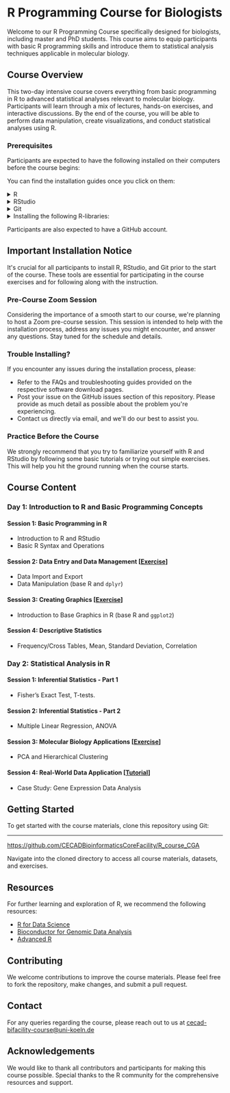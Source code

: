 # R Programming Course for Biologists

Welcome to our R Programming Course specifically designed for biologists, including master and PhD students. This course aims to equip participants with basic R programming skills and introduce them to statistical analysis techniques applicable in molecular biology.

## Course Overview

This two-day intensive course covers everything from basic programming in R to advanced statistical analyses relevant to molecular biology. Participants will learn through a mix of lectures, hands-on exercises, and interactive discussions. By the end of the course, you will be able to perform data manipulation, create visualizations, and conduct statistical analyses using R.

### Prerequisites

Participants are expected to have the following installed on their computers before the course begins:

You can find the installation guides once you click on them:

<details>
  <summary>R</summary>
R [R Installation Guide](https://cran.r-project.org/)
</details>
 <details>
  <summary>RStudio</summary>
RStudio [RStudio Installation Guide](https://www.rstudio.com/products/rstudio/download/)
</details>
 <details>
  <summary>Git</summary>
Git [Git Installation Guide](https://git-scm.com/book/en/v2/Getting-Started-Installing-Git)
</details>
<details>
  <summary>Installing the following R-libraries: </summary>

- [ggplot2](https://cran.r-project.org/web/packages/ggplot2/index.html)
- [dplyr](https://cran.r-project.org/web/packages/dplyr/index.html)
- [DESeq2](https://bioconductor.org/packages/release/bioc/html/DESeq2.html)
- [gprofiler2](https://cran.r-project.org/web/packages/gprofiler2/index.html)
- [clusterProfiler](https://bioconductor.org/packages/release/bioc/html/clusterProfiler.html)
- [imager](https://cran.r-project.org/web/packages/imager/index.html)
- [magick](https://cran.r-project.org/web/packages/magick/index.html)
- [tibble](https://cran.r-project.org/web/packages/tibble/index.html)
- [MASS](https://cran.r-project.org/web/packages/MASS/index.html)
- [tidyr](https://cran.r-project.org/web/packages/tidyr/index.html)
- [stringr](https://stringr.tidyverse.org/)
- **Additionally, please install the following libraries as they were added afterwards:** [UPDATE]
  - [car](https://cran.r-project.org/web/packages/car/index.html)
  - [Rcmdr](https://cran.r-project.org/web/packages/Rcmdr/index.html)
  - [ggpubr](https://cran.r-project.org/web/packages/ggpubr/index.html)
  - [openxlsx](https://cran.r-project.org/web/packages/openxlsx/index.html)
- **To install these additional packages, use the following R command:**

```r
   install.packages(c("car", "Rcmdr", "ggpubr", "openxlsx"))
```

</details>

Participants are also expected to have a GitHub account.

## Important Installation Notice

It's crucial for all participants to install R, RStudio, and Git prior to the start of the course. These tools are essential for participating in the course exercises and for following along with the instruction.

### Pre-Course Zoom Session

Considering the importance of a smooth start to our course, we're planning to host a Zoom pre-course session. This session is intended to help with the installation process, address any issues you might encounter, and answer any questions. Stay tuned for the schedule and details.

### Trouble Installing?

If you encounter any issues during the installation process, please:
- Refer to the FAQs and troubleshooting guides provided on the respective software download pages.
- Post your issue on the GitHub issues section of this repository. Please provide as much detail as possible about the problem you're experiencing.
- Contact us directly via email, and we'll do our best to assist you.

### Practice Before the Course

We strongly recommend that you try to familiarize yourself with R and RStudio by following some basic tutorials or trying out simple exercises. This will help you hit the ground running when the course starts.


## Course Content

### Day 1: Introduction to R and Basic Programming Concepts

#### Session 1: Basic Programming in R
- Introduction to R and RStudio
- Basic R Syntax and Operations

#### Session 2: Data Entry and Data Management [[Exercise](https://cecadbioinformaticscorefacility.github.io/Basic_R_course_CGA/docs/ReferenceExercise#session-1-2)]
- Data Import and Export
- Data Manipulation (base R and `dplyr`)

#### Session 3: Creating Graphics [[Exercise](https://cecadbioinformaticscorefacility.github.io/Basic_R_course_CGA/docs/ReferenceExercise#session-3)]
- Introduction to Base Graphics in R (base R and `ggplot2`)

#### Session 4: Descriptive Statistics
- Frequency/Cross Tables, Mean, Standard Deviation, Correlation

### Day 2: Statistical Analysis in R

#### Session 1: Inferential Statistics - Part 1
- Fisher’s Exact Test, T-tests.

#### Session 2: Inferential Statistics - Part 2
- Multiple Linear Regression, ANOVA

#### Session 3: Molecular Biology Applications [[Exercise](https://cecadbioinformaticscorefacility.github.io/Basic_R_course_CGA/docs/PCA_exercises.html)]
- PCA and Hierarchical Clustering

#### Session 4: Real-World Data Application [[Tutorial](https://CECADBioinformaticsCoreFacility.github.io/Basic_R_course_CGA/docs/airway_rnaseq_analysis.html)]
- Case Study: Gene Expression Data Analysis

## Getting Started

To get started with the course materials, clone this repository using Git:

****

https://github.com/CECADBioinformaticsCoreFacility/R_course_CGA

Navigate into the cloned directory to access all course materials, datasets, and exercises.

## Resources

For further learning and exploration of R, we recommend the following resources:
- [R for Data Science](https://r4ds.had.co.nz/)
- [Bioconductor for Genomic Data Analysis](https://www.bioconductor.org/)
- [Advanced R](https://adv-r.hadley.nz/)

## Contributing

We welcome contributions to improve the course materials. Please feel free to fork the repository, make changes, and submit a pull request.

## Contact

For any queries regarding the course, please reach out to us at cecad-bifacility-course@uni-koeln.de

## Acknowledgements

We would like to thank all contributors and participants for making this course possible. Special thanks to the R community for the comprehensive resources and support.
